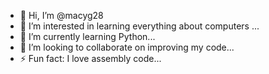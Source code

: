 - 👋 Hi, I’m @macyg28
- 👀 I’m interested in learning everything about computers ...
- 🌱 I’m currently learning Python...
- 💞️ I’m looking to collaborate on improving my code...
- ⚡ Fun fact: I love assembly code...

<!---
macyg28/macyg28 is a ✨ special ✨ repository because its `README.md` (this file) appears on your GitHub profile.
You can click the Preview link to take a look at your changes.
--->
